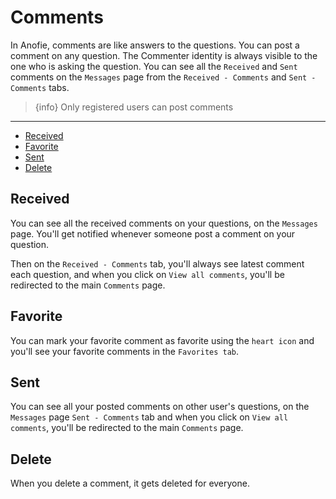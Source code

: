 # Comments

In Anofie, comments are like answers to the questions. You can post a comment on any question. The Commenter identity is always visible to the one who is asking the question. You can see all the `Received` and `Sent` comments on the `Messages` page from the `Received - Comments` and `Sent - Comments` tabs.

> {info} Only registered users can post comments

---

- [Received](#Received)
- [Favorite](#Favorite)
- [Sent](#Sent)
- [Delete](#Delete)


<a name="Received"></a>
## Received

You can see all the received comments on your questions, on the `Messages` page. You'll get notified whenever someone post a comment on your question.

Then on the `Received - Comments` tab, you'll always see latest comment each question, and when you click on `View all comments`, you'll be redirected to the main `Comments` page.


<a name="Favorite"></a>
## Favorite

You can mark your favorite comment as favorite using the `heart icon` <larecipe-badge type="danger" circle icon="fa fa-heart"></larecipe-badge> and you'll see your favorite comments in the `Favorites tab`.


<a name="Sent"></a>
## Sent

You can see all your posted comments on other user's questions, on the `Messages` page `Sent - Comments` tab and when you click on `View all comments`, you'll be redirected to the main `Comments` page.


<a name="Delete"></a>
## Delete

When you delete a comment, it gets deleted for everyone.